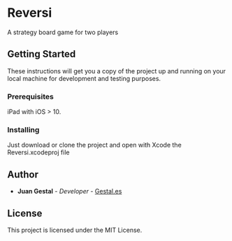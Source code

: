# Reversi
A strategy board game for two players

## Getting Started

These instructions will get you a copy of the project up and running on your local machine for development and testing purposes. 

### Prerequisites

iPad with iOS > 10.

### Installing

Just download or clone the project and open with Xcode the Reversi.xcodeproj file

## Author

* **Juan Gestal** - *Developer* - [Gestal.es](https://www.gestal.es/en)

## License

This project is licensed under the MIT License. 